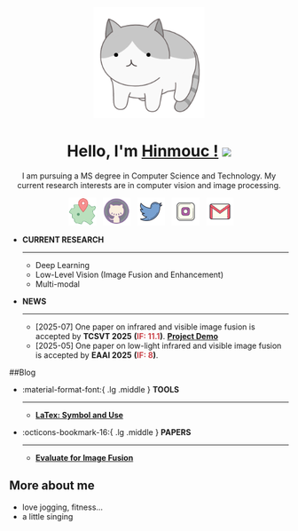 
<script src="https://cdn.statically.io/libs/animejs/2.0.2/anime.min.js"></script>
<style>
    @media only screen and (max-width: 768px) {
        .responsive-image {
            display: none;
        }
    }
</style>

[//]: # (-----------------------------------------------------)
[//]: # (  <img src="https://media.giphy.com/media/du3J3cXyzhj75IOgvA/giphy.gif" width="200"/>)

<div id="header" align="center">

  <img src="image/cat.gif" width="200"/>
  <h1>
    <b>
        Hello, I'm <span style="color: #257ac3;"><a href="https://hinmouc.github.io/">Hinmouc !</a></span>
    </b> 
    <img src="https://media.giphy.com/media/hvRJCLFzcasrR4ia7z/giphy.gif" width="30px"/>
  </h1>
</div>

<center>
    I am pursuing a MS degree in Computer Science and Technology. 
    My current research interests are in computer vision and image processing.
</center>


[//]: # (url for logo :https://icons8.com/icons/set/local)
<p align="center">
    &nbsp;  <a href="https://github.com/hinmouc" target="_blank" rel="noopener noreferrer"><img src="image/local.png" width="50" /></a>  
    &nbsp;  <a href="https://github.com/hinmouc" target="_blank" rel="noopener noreferrer"><img src="image/github.png" width="50" /></a>  
    &nbsp;  <a href="https://github.com/hinmouc" target="_blank" rel="noopener noreferrer"><img src="image/twitter.png" width="50" /></a>  
    &nbsp;  <a href="https://github.com/hinmouc" target="_blank" rel="noopener noreferrer"><img src="image/instagram-new.png" width="50" /></a>  
    &nbsp;  <a href="https://github.com/hinmouc" target="_blank" rel="noopener noreferrer"><img src="image/gmail.png"  width="50" /></a>
</p>


<div class="grid cards" markdown>

- __CURRENT RESEARCH__

    ---
    - Deep Learning
    - Low-Level Vision (Image Fusion and Enhancement)
    - Multi-modal

[//]: # (    ---)
[//]: # (    - One national invention patent &#40;granted&#41;)
</div>


<div class="grid cards" markdown>

- __NEWS__

    ---
    - [2025-07] One paper on infrared and visible image fusion is accepted by <strong>TCSVT 2025</strong> <strong>(<span style="color: #ca4349;">IF: 11.1</span>)</strong>. <strong><span style="color: #257ac3;"><a href="PIVFusion/">Project Demo</a></span></strong>
    - [2025-05] One paper on low-light infrared and visible image fusion is accepted by <strong>EAAI 2025</strong> <strong>(<span style="color: #ca4349;">IF: 8</span>)</strong>.

[//]: # (    ---)
[//]: # (    - One national invention patent &#40;granted&#41;)
</div>


[//]: # (https://yesicon.app/octicon?lang=zh-hans    #logo 图库)


##Blog
<div class="grid cards" markdown>

- :material-format-font:{ .lg .middle } __TOOLS__

    ---

    - <strong>[LaTex: Symbol and Use](research/LaTeX.md)</strong>

- :octicons-bookmark-16:{ .lg .middle } __PAPERS__

    ---
    - <strong>[Evaluate for Image Fusion](research/Evaluate_IF.md)</strong>

</div>



[//]: # (  * good at badminton :badminton:)
## More about me
  * love jogging, fitness…
  * a little singing

